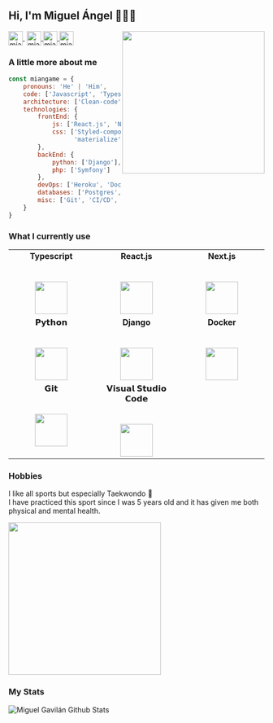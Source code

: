 ## Hi, I'm Miguel Ángel 👨🏽‍💻

<img align='right' src="https://user-images.githubusercontent.com/19331093/89010261-85710180-d30e-11ea-828f-c400ec53a40a.png" width="280">

<p>
   <a href="https://miguelgm.dev/" target="blank" style='margin-right:4px'>
    <img align="center" src="https://cdn.jsdelivr.net/npm/simple-icons@3.0.1/icons/googlechrome.svg" alt="miangame" height="28px" width="28px" />
  </a>
  <a href="https://www.linkedin.com/in/miguel-%C3%A1ngel-gavil%C3%A1n-merino-111438138/" target="blank">
    <img align="center" src="https://cdn.jsdelivr.net/npm/simple-icons@3.0.1/icons/linkedin.svg" alt="miangame" height="28px" width="28px" />
  </a>
  <a href="https://dev.to/miangame" target="blank">
    <img align="center" src="https://cdn.jsdelivr.net/npm/simple-icons@3.0.1/icons/dev-dot-to.svg" alt="miangame" height="28px" width="28px" />
  </a>
   <a href="https://twitter.com/miguel5gavilan/" target="blank">
    <img align="center" src="https://cdn.jsdelivr.net/npm/simple-icons@3.0.1/icons/twitter.svg" alt="miangame" height="28px" width="28px" />
  </a>
</p>

### A little more about me
```js
const miangame = {
    pronouns: 'He' | 'Him',
    code: ['Javascript', 'Typescript', 'Python', 'PHP'],
    architecture: ['Clean-code', 'TDD'],
    technologies: {
        frontEnd: {
            js: ['React.js', 'Next.js', 'JQuery'],
            css: ['Styled-components', 'Saas', 'SCSS', 
                  'materialize', 'bootstrap', 'Ant.design']
        },
        backEnd: {
            python: ['Django'],
            php: ['Symfony']
        },
        devOps: ['Heroku', 'Docker🐳', 'Apache'],
        databases: ['Postgres', 'MySql', 'Oracle'],
        misc: ['Git', 'CI/CD', 'Github-actions']
    }
}
```

### What I currently use
<table>
  <tbody>
    <tr valign="top">
      <td width="25%" align="center">
          <span><b>Typescript</b></span><br><br><br>
        <img height="64px" src="https://cdn.svgporn.com/logos/typescript-icon.svg">
      </td>
      <td width="25%" align="center">
          <span><b>React.js</b></span><br><br><br>
        <img height="64px" src="https://cdn.svgporn.com/logos/react.svg">
      </td>
      <td width="25%" align="center">
          <span><b>Next.js</b></span><br><br><br>
         <img height="64px" src="https://cdn.svgporn.com/logos/nextjs.svg">
      </td>
      </tr>
      <tr valign="top">
         <td width="25%" align="center">
           <span>𝗣𝘆𝘁𝗵𝗼𝗻</span><br><br><br>
           <img height="64px" src="https://cdn.svgporn.com/logos/python.svg">
         </td>
         <td width="25%" align="center">
           <span><b>Django</b></span><br><br><br>
           <img height="64px" src="https://cdn.svgporn.com/logos/django.svg">
         </td>
         <td width="25%" align="center">
           <span><b>Docker</b></span><br><br><br>
           <img height="64px" src="https://cdn.svgporn.com/logos/docker.svg">
         </td>
    </tr>
    <tr valign="top">
      <td width="25%" align="center">
        <span>𝗚𝗶𝘁</span><br><br><br>
        <img height="64px" src="https://cdn.svgporn.com/logos/git-icon.svg">
      </td>
      <td width="25%" align="center">
        <span>𝗩𝗶𝘀𝘂𝗮𝗹 𝗦𝘁𝘂𝗱𝗶𝗼 𝗖𝗼𝗱𝗲</span><br><br><br>
        <img height="64px" src="https://cdn.svgporn.com/logos/visual-studio-code.svg">
      </td>
    </tr>
  </tbody>
</table>

### Hobbies
<p>I like all sports but especially Taekwondo 🥋
<br/>
I have practiced this sport since I was 5 years old and it has given me both physical and mental health.</p>
<img align="center" src="https://reygif.com/media/taekwondo-15183.gif" width="300">

### My Stats
![Miguel Gavilán Github Stats](https://github-readme-stats.vercel.app/api?username=miangame&show_icons=true&hide_border=true&hide=issues&count_private=true)

